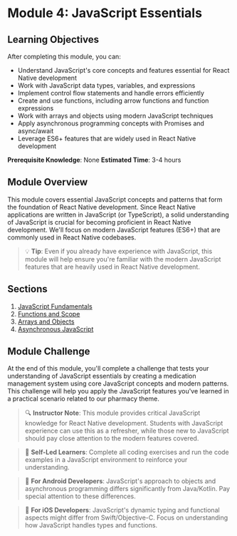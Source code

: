 # Module 4: JavaScript Essentials

## Learning Objectives
After completing this module, you can:
- Understand JavaScript's core concepts and features essential for React Native development
- Work with JavaScript data types, variables, and expressions
- Implement control flow statements and handle errors efficiently
- Create and use functions, including arrow functions and function expressions
- Work with arrays and objects using modern JavaScript techniques
- Apply asynchronous programming concepts with Promises and async/await
- Leverage ES6+ features that are widely used in React Native development

**Prerequisite Knowledge**: None
**Estimated Time**: 3-4 hours

## Module Overview
This module covers essential JavaScript concepts and patterns that form the foundation of React Native development. Since React Native applications are written in JavaScript (or TypeScript), a solid understanding of JavaScript is crucial for becoming proficient in React Native development. We'll focus on modern JavaScript features (ES6+) that are commonly used in React Native codebases.

> 💡 **Tip**: Even if you already have experience with JavaScript, this module will help ensure you're familiar with the modern JavaScript features that are heavily used in React Native development.

## Sections
1. [JavaScript Fundamentals](./section-1-javascript-fundamentals/README.md)
2. [Functions and Scope](./section-2-functions-and-scope/README.md)
3. [Arrays and Objects](./section-3-arrays-and-objects/README.md)
4. [Asynchronous JavaScript](./section-4-asynchronous-javascript/README.md)

## Module Challenge
At the end of this module, you'll complete a challenge that tests your understanding of JavaScript essentials by creating a medication management system using core JavaScript concepts and modern patterns. This challenge will help you apply the JavaScript features you've learned in a practical scenario related to our pharmacy theme.

> 🔍 **Instructor Note**: This module provides critical JavaScript knowledge for React Native development. Students with JavaScript experience can use this as a refresher, while those new to JavaScript should pay close attention to the modern features covered.

> 🚀 **Self-Led Learners**: Complete all coding exercises and run the code examples in a JavaScript environment to reinforce your understanding.

> 🔄 **For Android Developers**: JavaScript's approach to objects and asynchronous programming differs significantly from Java/Kotlin. Pay special attention to these differences.

> 🔄 **For iOS Developers**: JavaScript's dynamic typing and functional aspects might differ from Swift/Objective-C. Focus on understanding how JavaScript handles types and functions. 